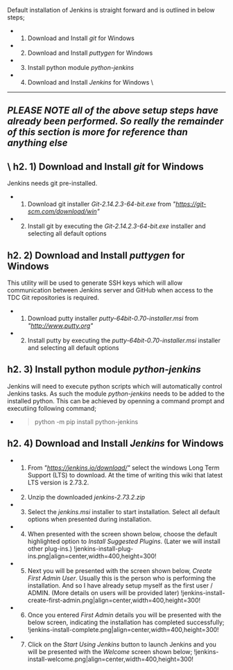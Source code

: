 Default installation of Jenkins is straight forward and is outlined in below steps;

* 1) Download and Install *git* for Windows
* 2) Download and Install *puttygen* for Windows
* 3) Install python module *python-jenkins*
* 4) Download and Install *Jenkins* for Windows
\\
----
_*PLEASE NOTE all of the above setup steps have already been performed. So really the remainder of this section is more for reference than anything else*_
----
\\
h2. 1) Download and Install *git* for Windows
----
Jenkins needs git pre-installed.
* 1) Download git installer *Git-2.14.2.3-64-bit.exe* from *"https://git-scm.com/download/win"*
* 2) Install git by executing the *Git-2.14.2.3-64-bit.exe* installer and selecting all default options

h2. 2) Download and Install *puttygen* for Windows
----
This utility will be used to generate SSH keys which will allow communication between Jenkins server and GitHub when access to the TDC Git repositories is required.
* 1) Download putty installer *putty-64bit-0.70-installer.msi* from *"http://www.putty.org"*
* 2) Install putty by executing the *putty-64bit-0.70-installer.msi* installer and selecting all default options

h2. 3) Install python module *python-jenkins*
----
Jenkins will need to execute python scripts which will automatically control Jenkins tasks. As such the module *python-jenkins* needs to be added to the installed python. This can be achieved by openning a command prompt and executiing following command;

* > python -m pip install python-jenkins

h2. 4) Download and Install *Jenkins* for Windows
----
* 1) From *"https://jenkins.io/download/"* select the windows Long Term Support (LTS) to download. At the time of writing this wiki that latest LTS version is 2.73.2.
* 2) Unzip the downloaded *jenkins-2.73.2.zip*
* 3) Select the *jenkins.msi* installer to start installation. Select all default options when presented during installation.
* 4) When presented with the screen shown below, choose the default highlighted option to *Install Suggested Plugins*. (Later we will install other plug-ins.)
!jenkins-install-plug-ins.png|align=center,width=400,height=300!
* 5) Next you will be presented with the screen shown below, *Create First Admin User*. Usually this is the person who is performing the installation. And so I have already setup myself as the first user / ADMIN. (More details on users will be provided later)
!jenkins-install-create-first-admin.png|align=center,width=400,height=300!
* 6) Once you entered *First Admin* details you will be presented with the below screen, indicating the installation has completed successfully;
!jenkins-install-complete.png|align=center,width=400,height=300!
* 7) Click on the *Start Using Jenkins* button to launch Jenkins and you will be presented with the *Welcome* screen shown below;
!jenkins-install-welcome.png|align=center,width=400,height=300!





